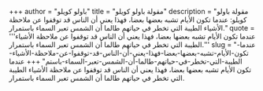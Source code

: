 +++
author = "باولو كويلو"
title = "مقولة باولو كويلو"
description = "مقولة باولو كويلو: عندما تكون الأيام تشبه بعضها بعضا، فهذا يعني أن الناس قد توقفوا عن ملاحظة الأشياء الطيبة التي تخطر في حياتهم طالما أن الشمس تعبر السماء باستمرار."
quote = '''عندما تكون الأيام تشبه بعضها بعضا، فهذا يعني أن الناس قد توقفوا عن ملاحظة الأشياء الطيبة التي تخطر في حياتهم طالما أن الشمس تعبر السماء باستمرار.'''
slug = "عندما-تكون-الأيام-تشبه-بعضها-بعضا-فهذا-يعني-أن-الناس-قد-توقفوا-عن-ملاحظة-الأشياء-الطيبة-التي-تخطر-في-حياتهم-طالما-أن-الشمس-تعبر-السماء-باستم"
+++
عندما تكون الأيام تشبه بعضها بعضا، فهذا يعني أن الناس قد توقفوا عن ملاحظة الأشياء الطيبة التي تخطر في حياتهم طالما أن الشمس تعبر السماء باستمرار.
